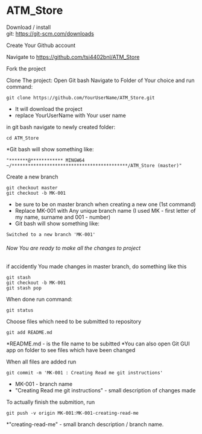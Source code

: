 # ATM_Store

Download / install  
git: https://git-scm.com/downloads

Create Your Github account

Navigate to https://github.com/tsi4402bnl/ATM_Store

Fork the project

Clone The project: Open Git bash
Navigate to Folder of Your choice and run command:
```
git clone https://github.com/YourUserName/ATM_Store.git
```
* It will download the project
* replace YourUserName with Your user name 

in git bash navigate to newly created folder:
```
cd ATM_Store
```
*Git bash will show something like:
```
"*******@************ MINGW64 ~/*******************************************/ATM_Store (master)"
```

Create a new branch
```
git checkout master
git checkout -b MK-001
```
* be sure to be on master branch when creating a new one (1st command)
* Replace MK-001 with Any unique branch name (I used MK - first letter of my name, surname and 001 - number)
* Git bash will show something like:
```
Switched to a new branch 'MK-001'
```


###### Now You are ready to make all the changes to project

if accidently You made changes in master branch, do something like this
```
git stash
git checkout -b MK-001
git stash pop
```

When done run command:
```
git status
```
Choose files which need to be submitted to repository
```
git add README.md
```
*README.md - is the file name to be subitted
*You can also open Git GUI app on folder to see files which have been changed

When all files are added run
```
git commit -m 'MK-001 : Creating Read me git instructions'
```
* MK-001 - branch name
* "Creating Read me git instructions" - small description of changes made

To actually finish the submition, run
```
git push -v origin MK-001:MK-001-creating-read-me
```
*"creating-read-me" - small branch description / branch name.


